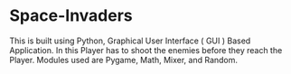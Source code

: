 # Space-Invaders
This is built using Python, Graphical User Interface ( GUI ) Based Application.
In this Player has to shoot the enemies before they reach the Player.
Modules used are Pygame, Math, Mixer, and Random.
